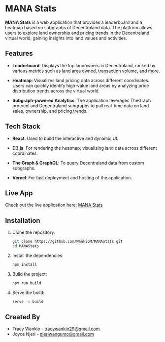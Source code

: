 # MANA Stats

**MANA Stats** is a web application that provides a leaderboard and a heatmap based on subgraphs of Decentraland data. The platform allows users to explore land ownership and pricing trends in the Decentraland virtual world, gaining insights into land values and activities.

## Features

- **Leaderboard**: Displays the top landowners in Decentraland, ranked by various metrics such as land area owned, transaction volume, and more.
  
- **Heatmap**: Visualizes land pricing data across different coordinates. Users can quickly identify high-value land areas by analyzing price distribution trends across the virtual world.

- **Subgraph-powered Analytics**: The application leverages TheGraph protocol and Decentraland subgraphs to pull real-time data on land sales, ownership, and pricing trends.

## Tech Stack

- **React**: Used to build the interactive and dynamic UI.
  
- **D3.js**: For rendering the heatmap, visualizing land data across different coordinates.

- **The Graph & GraphQL**: To query Decentraland data from custom subgraphs.

- **Vercel**: For fast deployment and hosting of the application.

## Live App
Check out the live application here: [MANA Stats](https://mana-stats.vercel.app/)

## Installation

1. Clone the repository:
   ```bash
   git clone https://github.com/WankioM/MANAStats.git
   cd MANAStats

2. Install the dependencies:

    ```bash
    npm install

3. Build the project:

    ```bash
    npm run build

4. Serve the build:

    ```bash
    serve -s build

## Created By
* Tracy Wankio - tracywankio29@gmail.com
* Joyce Njeri - njeriwangumo@gmail.com
